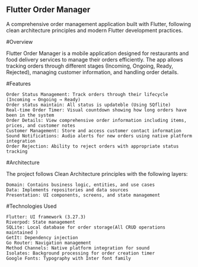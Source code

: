 ## Flutter Order Manager

A comprehensive order management application built with Flutter, following clean architecture principles and modern Flutter development practices.
 
#Overview

Flutter Order Manager is a mobile application designed for restaurants and food delivery services to manage their orders efficiently. The app allows tracking orders through different stages (Incoming, Ongoing, Ready, Rejected), managing customer information, and handling order details.

#Features

    Order Status Management: Track orders through their lifecycle (Incoming → Ongoing → Ready)
    Order status maintain: All status is updateble (Using SQflite)
    Real-time Order Timer: Visual countdown showing how long orders have been in the system
    Order Details: View comprehensive order information including items, prices, and customer notes
    Customer Management: Store and access customer contact information
    Sound Notifications: Audio alerts for new orders using native platform integration
    Order Rejection: Ability to reject orders with appropriate status tracking

#Architecture

The project follows Clean Architecture principles with the following layers:

    Domain: Contains business logic, entities, and use cases
    Data: Implements repositories and data sources
    Presentation: UI components, screens, and state management

#Technologies Used

    Flutter: UI framework (3.27.3)
    Riverpod: State management
    SQLite: Local database for order storage(All CRUD operations maintained )
    GetIt: Dependency injection
    Go Router: Navigation management
    Method Channels: Native platform integration for sound
    Isolates: Background processing for order creation timer
    Google Fonts: Typography with Inter font family
